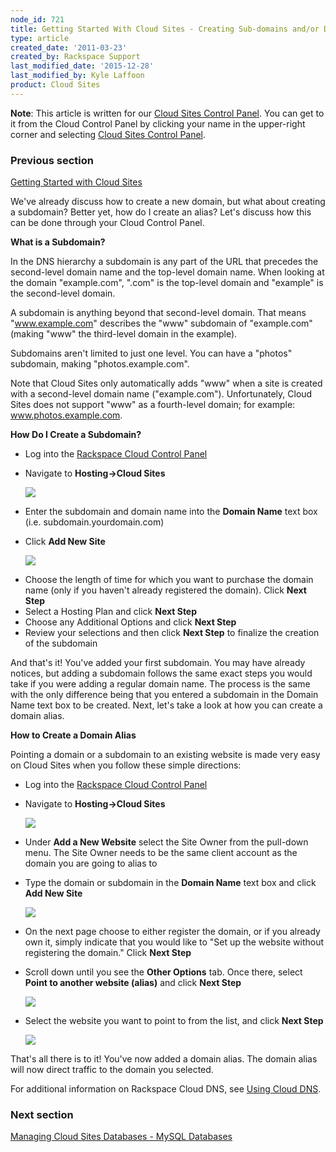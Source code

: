 ```yaml
---
node_id: 721
title: Getting Started With Cloud Sites - Creating Sub-domains and/or Domain Aliases
type: article
created_date: '2011-03-23'
created_by: Rackspace Support
last_modified_date: '2015-12-28'
last_modified_by: Kyle Laffoon
product: Cloud Sites
---
```


**Note**: This article is written for our [Cloud Sites Control
Panel](https://manage.rackspacecloud.com/). You can get to it from the
Cloud Control Panel by clicking your name in the upper-right corner and
selecting [Cloud Sites Control
Panel](https://manage.rackspacecloud.com/).

### Previous section

[Getting Started with Cloud
Sites](/how-to/cloud-sites)



We've already discuss how to create a new domain, but what about
creating a subdomain? Better yet, how do I create an alias? Let's
discuss how this can be done through your Cloud Control Panel.

**What is a Subdomain?**

In the DNS hierarchy a subdomain is any part of the URL that precedes
the second-level domain name and the top-level domain name.  When
looking at the domain "example.com", ".com" is the top-level domain and
"example" is the second-level domain.

A subdomain is anything beyond that second-level domain.  That means
"www.example.com" describes the "www" subdomain of "example.com" (making
"www" the third-level domain in the example).

Subdomains aren't limited to just one level.  You can have a "photos"
subdomain, making "photos.example.com".

Note that Cloud Sites only automatically adds "www" when a site is
created with a second-level domain name ("example.com"). Unfortunately,
Cloud Sites does not support "www" as a fourth-level domain; for
example: www.photos.example.com.

**How Do I Create a Subdomain?**

<div>

-   Log into the [Rackspace Cloud Control
    Panel](http://manage.rackspacecloud.com)
-   Navigate to **Hosting-&gt;Cloud Sites**

    ![](http://c806394.r94.cf2.rackcdn.com/cloudsites.png)

<!-- -->

-   Enter the subdomain and domain name into the **Domain Name** text
    box (i.e. subdomain.yourdomain.com)
-   Click **Add New Site**

    ![](http://c806394.r94.cf2.rackcdn.com/addsubdomain.png)

<!-- -->

-   Choose the length of time for which you want to purchase the domain
    name (only if you haven't already registered the domain). Click
    **Next Step**
-   Select a Hosting Plan and click **Next Step**
-   Choose any Additional Options and click **Next Step**
-   Review your selections and then click **Next Step** to finalize the
    creation of the subdomain

And that's it! You've added your first subdomain. You may have already
notices, but adding a subdomain follows the same exact steps you would
take if you were adding a regular domain name. The process is the same
with the only difference being that you entered a subdomain in the
Domain Name text box to be created. Next, let's take a look at how you
can create a domain alias.



**How to Create a Domain Alias**

<div>

Pointing a domain or a subdomain to an existing website is made very
easy on Cloud Sites when you follow these simple directions:

-   Log into the [Rackspace Cloud Control
    Panel](http://manage.rackspacecloud.com)
-   Navigate to **Hosting-&gt;Cloud Sites**

    ![](http://c806394.r94.cf2.rackcdn.com/cloudsites.png)

<!-- -->

-   Under **Add a New Website** select the Site Owner from the
    pull-down menu. The Site Owner needs to be the same client account
    as the domain you are going to alias to
-   Type the domain or subdomain in the **Domain Name** text box and
    click **Add New Site**

    ![](http://c806394.r94.cf2.rackcdn.com/namesite.png)

<!-- -->

-   On the next page choose to either register the domain, or if you
    already own it, simply indicate that you would like to "Set up the
    website without registering the domain." Click **Next Step**
-   Scroll down until you see the **Other Options** tab. Once there,
    select **Point to another website (alias)** and click **Next Step**

    ![](http://c806394.r94.cf2.rackcdn.com/choosealias.png)

<!-- -->

-   Select the website you want to point to from the list, and click
    **Next Step**

    ![](http://c806394.r94.cf2.rackcdn.com/selectalias.png)

That's all there is to it! You've now added a domain alias. The domain
alias will now direct traffic to the domain you selected.

</div>

</div>

For additional information on Rackspace Cloud DNS, see [Using Cloud
DNS](/how-to/rackspace-cloud-dns).

### Next section

[Managing Cloud Sites Databases - MySQL
Databases](/how-to/rackspace-cloud-sites-essentials-mysql-databases)

